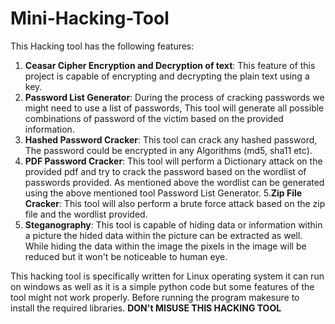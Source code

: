 # Mini-Hacking-Tool
This Hacking tool has the following features:
1. ******Ceasar Cipher Encryption and Decryption of text******: This feature of this project is capable of encrypting 
 and decrypting the plain text using a key.
2. ******Password List Generator******: During the process of cracking passwords we might need to use a list of 
 passwords, This tool will generate all possible combinations of password of the victim based on the 
 provided information.
3. ******Hashed Password Cracker******: This tool can crack any hashed password, The password could be encrypted 
 in any Algorithms (md5, sha11 etc).
4. ******PDF Password Cracker******: This tool will perform a Dictionary attack on the provided pdf and try to crack 
 the password based on the wordlist of passwords provided. As mentioned above the wordlist can be 
 generated using the above mentioned tool Password List Generator. 
5.******Zip File Cracker******: This tool will also perform a brute force attack based on the zip file and the wordlist 
 provided.
6. ******Steganography******: This tool is capable of hiding data or information within a picture the hided data 
 within the picture can be extracted as well. While hiding the data within the image the pixels in the 
 image will be reduced but it won't be noticeable to human eye.

This hacking tool is specifically written for Linux operating system it can run on windows as well as it is a simple python code but some features of the tool might not work properly.
Before running the program makesure to install the required libraries.
                            ******DON't MISUSE THIS HACKING TOOL******
